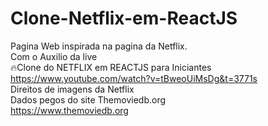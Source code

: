 # Clone-Netflix-em-ReactJS
Pagina Web inspirada na pagina da Netflix.<br/>
Com o Auxilio da live <br/>
🔥Clone do NETFLIX em REACTJS para Iniciantes<br/>
https://www.youtube.com/watch?v=tBweoUiMsDg&t=3771s <br/>
Direitos de imagens da Netflix <br/>
Dados pegos do site Themoviedb.org <br/>
https://www.themoviedb.org
